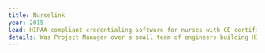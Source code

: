 ```yaml
---
title: Nurselink
year: 2015
lead: HIPAA compliant credentialing software for nurses with CE certifications. 
details: Was Project Manager over a small team of engineers building HIPAA compliant software. We used Rails as bridge between various APIs, including S3, HelloSign (contracts and credentials). Presented live demo in front of 80 healthcare professionals in 2015.
---
```


